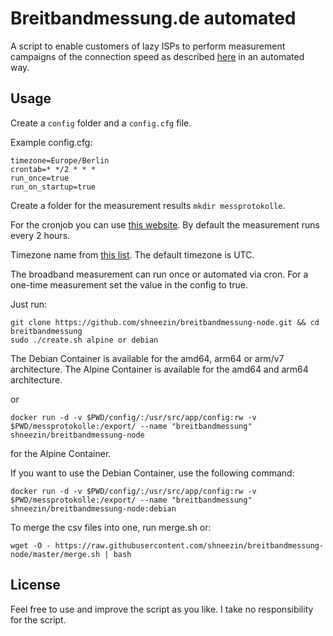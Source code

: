 # Breitbandmessung.de automated

A script to enable customers of lazy ISPs to perform measurement campaigns of the connection speed as described [here](https://www.bundesnetzagentur.de/DE/Sachgebiete/Telekommunikation/Unternehmen_Institutionen/Breitband/Breitbandmessung/start.html) in an automated way.

## Usage

Create a `config` folder and a `config.cfg` file.

Example config.cfg:
```
timezone=Europe/Berlin
crontab=* */2 * * *
run_once=true
run_on_startup=true
```

Create a folder for the measurement results `mkdir messprotokolle`.

For the cronjob you can use [this website](https://crontab-generator.org/).
By default the measurement runs every 2 hours.

Timezone name from [this list](https://en.wikipedia.org/wiki/List_of_tz_database_time_zones#List).
The default timezone is UTC.

The broadband measurement can run once or automated via cron.
For a one-time measurement set the value in the config to true.



Just run:

```
git clone https://github.com/shneezin/breitbandmessung-node.git && cd breitbandmessung
sudo ./create.sh alpine or debian
```
The Debian Container is available for the amd64, arm64 or arm/v7 architecture.
The Alpine Container is available for the amd64 and arm64 architecture.

or 

```
docker run -d -v $PWD/config/:/usr/src/app/config:rw -v $PWD/messprotokolle:/export/ --name "breitbandmessung" shneezin/breitbandmessung-node
```
for the Alpine Container. 

If you want to use the Debian Container, use the following command:
```
docker run -d -v $PWD/config/:/usr/src/app/config:rw -v $PWD/messprotokolle:/export/ --name "breitbandmessung" shneezin/breitbandmessung-node:debian
```

To merge the csv files into one, run merge.sh or:
```
wget -O - https://raw.githubusercontent.com/shneezin/breitbandmessung-node/master/merge.sh | bash
```

## License

Feel free to use and improve the script as you like. I take no responsibility for the script.
